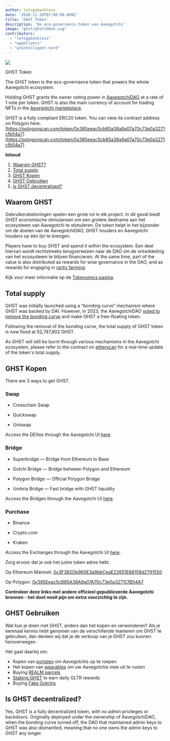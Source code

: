 ```yaml
---
author: letsgobankless
date: '2020-11-28T07:00:00.000Z'
title: 'GHST Token'
description: 'De eco-governance-token van Aavegotchi'
image: "ghst/ghsttoken.svg"
contributors:
  - "letsgobankless"
  - "appellants"
  - "unintelligent-nerd"
---
```


<div class="headerImageContainer">
<img class="headerImage" src="/ghst/ghst.gif">
<p class="headerImageText">GHST Token</p>
</div>

The GHST token is the eco-governance token that powers the whole Aavegotchi ecosystem.

Holding GHST grants the owner voting power in [AavegotchiDAO](/dao) at a rate of 1 vote per token. GHST is also the main currency of account for trading NFTs in the [Aavegotchi marketplace](/marketplace).

GHST is a fully compliant ERC20 token. You can view its contract address on Polygon here: [https://polygonscan.com/token/0x385eeac5cb85a38a9a07a70c73e0a3271cfb54a7](https://polygonscan.com/token/0x385eeac5cb85a38a9a07a70c73e0a3271cfb54a7)

<div class="contentsBox">

**Inhoud**

<ol>
<li><a href=#why-ghst>Waarom GHST?</a></li>
<li><a href=#total-supply>Total supply</a></li>
<li><a href=#buying-ghst>GHST Kopen</a></li>
<li><a href=#using-ghst>GHST Gebruiken</a></li>
<li><a href=#is-ghst-decentralized->Is GHST decentralized?</a></li>
</ol>

</div>

## Waarom GHST
Gebruikersbeloningen spelen een grote rol in elk project. In dit geval biedt GHST economische stimulansen om een grotere deelname aan het ecosysteem van Aavegotchi te stimuleren. De token helpt in het bijzonder om de doelen van de AavegotchiDAO, GHST houders en Aavegotchi houders op één lijn te brengen.

Players have to buy GHST and spend it within the ecosystem. Een deel hiervan wordt rechtstreeks terugverwezen naar de DAO om de ontwikkeling van het ecosysteem te blijven financieren. At the same time, part of the value is also distributed as rewards for wise governance in the DAO, and as rewards for engaging in [rarity farming](/rarity-farming).

Kijk voor meer informatie op de [Tokenomics pagina](/tokenomics).

## Total supply

GHST was initially launched using a “bonding curve” mechanism where GHST was backed by DAI. However, in 2023, the AavegotchiDAO [voted to remove the bonding curve](/aavegotchi-improvement-proposals-2023#close-the-ghst-bonding-curve) and make GHST a free-floating token.

Following the removal of the bonding curve, the total supply of GHST token is now fixed at 52,747,802 GHST.

As GHST will still be burnt through various mechanisms in the Aavegotchi ecosystem, please refer to the contract on [etherscan](https://etherscan.io/token/0x3F382DbD960E3a9bbCeaE22651E88158d2791550) for a real-time update of the token's total supply.

## GHST Kopen

There are 3 ways to get GHST.

### Swap

* Crosschain Swap

* Quickswap

* Uniswap

Access the DEXes through the Aavegotchi UI [here](https://dapp.aavegotchi.com/get-tokens?p=swap).

### Bridge

* Superbridge — Bridge from Ethereum to Base

* Gotchi Bridge — Bridge between Polygon and Ethereum

* Polygon Bridge — Official Polygon Bridge

* Umbria Bridge — Fast bridge with GHST liquidity

Access the Bridges through the Aavegotchi UI [here](https://dapp.aavegotchi.com/get-tokens?p=bridge).

### Purchase

* Binance

* Crypto.com

* Kraken

Access the Exchanges through the Aavegotchi UI [here](https://dapp.aavegotchi.com/get-tokens?p=purchase).

Zorg ervoor dat je ook het juiste token adres hebt.

Op Ethereum Mainnet: [0x3F382Db960E3a9bbCeaE22651E88158d2791550](https://etherscan.io/token/0x3F382DbD960E3a9bbCeaE22651E88158d2791550)

Op Polygon: [0x385Eeac5cB85A38A9a07A70c73e0a3271CfB54A7](https://explorer-mainnet.maticvigil.com/address/0x385Eeac5cB85A38A9a07A70c73e0a3271CfB54A7/transactions)

**Controleer deze links met andere officieel gepubliceerde Aavegotchi bronnen - het doet nooit pijn om extra voorzichtig te zijn.**

## GHST Gebruiken
Wat kun je doen met GHST, anders dan het kopen en verwonderen? Als je eenmaal kennis hebt genomen van de verschillende manieren om GHST te gebruiken, dan denken wij dat je de verkoop van je GHST zou kunnen heroverwegen.

Het gaat daarbij om:

* Kopen van [portalen](/portals) om Aavegotchis op te roepen
* Het kopen van [wearables](/wearables) om uw Aavegotchis mee uit te rusten
* Buying [REALM parcels](/gotchiverse)
* [Staking GHST](/staking) to earn daily GLTR rewards
* Buying [Fake Gotchis](https://www.fakegotchis.com/)

## Is GHST decentralized?

Yes, GHST is a fully decentralized token, with no admin privileges or backdoors. Originally deployed under the ownership of AavegotchiDAO, when the bonding curve turned off, the DAO that maintained admin keys to GHST was also dismantled, meaning that no one owns the admin keys to GHST any longer. 




